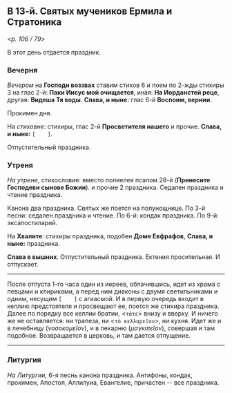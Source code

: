## В 13-й. Святых мучеников Ермила и Стратоника

<*p. 106 / 79*>

В этот день отдается праздник. 

### Вечерня

*Вечером* на **Господи воззвах** ставим стихов 6 и поем по 2-жды стихиры 3 на глас 2-й: 
**Паки Иисус мой очищается**, иная: **На Иорданстей реце**, другая: **Видеша Тя воды**. 
**Слава, и ныне:** глас 6-й **Воспоим, вернии**.  

Прокимен дня. 

На *стиховне*: стихиры, глас 2-й **Просветителя нашего** и прочие. **Слава, и ныне:** `[    ]`. 

Отпустительный праздника. 

### Утреня

*На утрене*, стихословие: вместо полиелея псалом 28-й (**Принесите Господеви сынове Божии**). 
и прочие 2 праздника. Седален праздника и чтение праздника. 

Канона два праздника. Святых же поется на полунощнице. 
По 3-й песни: седален праздника и чтение. 
По 6-й: кондак праздника. 
По 9-й: эксапостиларий. 

На **Хвалите**: стихиры праздника, подобен **Доме Евфрафов**, **Слава, и ныне:** праздника. 

**Слава в вышних**. Отпустительный праздника. Ектения просительная. И отпускает. 

---

После отпуста 1-го часа один из иереев, облачившись, идет из храма с певцами и клириками, а перед ним 
диаконы с двумя светильниками и одним, несущим `[    ]` с агиасмой. И в первую очередь входит в 
келлию предстоятеля и просвещают ее, поется же стихира праздника. Далее по порядку все келлии братии, 
<`τάτε`> внизу и вверху. И ничего же не оставляется: ни трапеза, ни <`τὸ κελλαρεῖον`>, ни кухня. 
Идет же и в лечебницу (*νοσοκομεῖον*), и в пекарню (*μαγκιπεῖον*), совершая и там подобное. Возвращается 
в церковь, и там дается отпущение.   

--- 

### Литургия

*На Литургии*, 6-я песнь канона праздника. 
Антифоны, кондак, прокимен, Апостол, Аллилуиа, Евангелие, причастен -- все праздника. 

